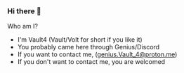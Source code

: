 ### Hi there 👋

Who am I?

- I'm Vault4 (Vault/Volt for short if you like it)
- You probably came here through Genius/Discord
- If you want to contact me, (genius.Vault_4@proton.me)
- If you don't want to contact me, you are welcomed
